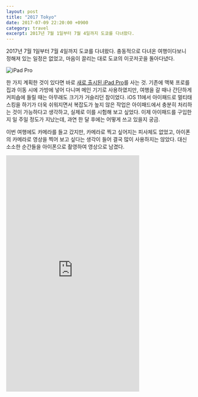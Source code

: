 ```yaml
---
layout: post
title: "2017 Tokyo"
date: 2017-07-09 22:20:00 +0900
category: travel
excerpt: 2017년 7월 1일부터 7월 4일까지 도쿄를 다녀왔다.
---
```


2017년 7월 1일부터 7월 4일까지 도쿄를 다녀왔다. 충동적으로 다녀온 여행이다보니 정해져 있는 일정은 없었고, 마음이 끌리는 대로 도쿄의 이곳저곳을 돌아다녔다.

![][image-1]

한 가지 계획한 것이 있다면 바로 [새로 출시된 iPad Pro][1]를 사는 것. 기존에 맥북 프로를 집과 이동 시에 가방에 넣어 다니며 메인 기기로 사용하였지만, 여행을 갈 때나 간단하게 커피숍에 들릴 때는 아무래도 크기가 거슬리던 참이었다. iOS 11에서 아이패드로 멀티태스킹을 하기가 더욱 쉬워지면서 복잡도가 높지 않은 작업은 아이패드에서 충분히 처리하는 것이 가능하다고 생각하고, 실제로 이를 시험해 보고 싶었다. 이제 아이패드를 구입한 지 일 주일 정도가 지났는데, 과연 한 달 후에는 어떻게 쓰고 있을지 궁금.

이번 여행에도 카메라를 들고 갔지만, 카메라로 찍고 싶어지는 피사체도 없었고, 아이폰의 카메라로 영상을 찍어 보고 싶다는 생각이 들어 결국 많이 사용하지는 않았다. 대신 소소한 순간들을 아이폰으로 촬영하여 영상으로 남겼다.

[1]:	https://www.apple.com/kr/newsroom/2017/06/ipad-pro-10-5-and-12-9-inch-models-introduces-worlds-most-advanced-display-breakthrough-performance/

[image-1]:	https://simplist.cdn.sapbox.me/2017-07-09-ipad-pro.jpg "iPad Pro"

<iframe src="https://player.vimeo.com/video/224811574?color=ef5350&portrait=0" width="360" height="640" frameborder="0" webkitallowfullscreen mozallowfullscreen allowfullscreen></iframe>
